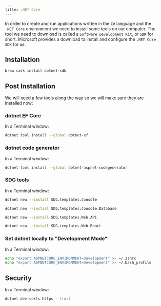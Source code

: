 ```yaml
---
title: .NET Core
---
```


In order to create and run applications written in the `C#` language and the
`.NET Core` environment we need to install some tools on our computer. The tool
we need to download is called a `Software Development Kit`, or `SDK` for short.
Microsoft provides a download to install and configure the `.NET Core` `SDK` for
us.

## Installation

```sh
brew cask install dotnet-sdk
```

## Post Installation

We will need a few tools along the way so we will make sure they are installed
now:

### dotnet EF Core

In a Terminal window:

```sh
dotnet tool install --global dotnet-ef
```

### dotnet code generator

In a Terminal window:

```sh
dotnet tool install --global dotnet-aspnet-codegenerator
```

### SDG tools

In a Terminal window:

```sh
dotnet new --install SDG.templates.Console
```

```sh
dotnet new --install SDG.templates.Console.Database
```

```sh
dotnet new --install SDG.templates.Web.API
```

```sh
dotnet new --install SDG.templates.Web.React
```

### Set dotnet locally to "Development Mode"

In a Terminal window:

```sh
echo "export ASPNETCORE_ENVIRONMENT=Development" >> ~/.zshrc
echo "export ASPNETCORE_ENVIRONMENT=Development" >> ~/.bash_profile
```

## Security

In a Terminal window:

```sh
dotnet dev-certs https --trust
```
